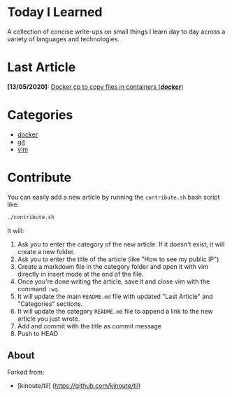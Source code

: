 # Today I Learned

A collection of concise write-ups on small things I learn day to day across a
variety of languages and technologies.

# Last Article

**[13/05/2020]:** [Docker cp to copy files in containers (***docker***)](docker/docker-cp-to-copy-files-in-containers.md)

# Categories

* [docker](docker/README.md)
* [git](git/README.md)
* [vim](vim/README.md)

# Contribute

You can easily add a new article by running the `contribute.sh` bash script like:

```bash
./contribute.sh
```

It will:

1. Ask you to enter the category of the new article. If it doesn't exist, it will create a new folder.
2. Ask you to enter the title of the article (like "How to see my public IP")
3. Create a markdown file in the category folder and open it with vim directly in insert mode at the end of the file.
4. Once you're done writing the article, save it and close vim with the command `:wq`.
5. It will update the main `README.md` file with updated "Last Article" and "Categories" sections.
6. It will update the category `README.md` file to append a link to the new article you just wrote.
7. Add and commit with the title as commit message
8. Push to HEAD


## About

Forked from:

* [kinoute/til] (https://github.com/kinoute/til)
